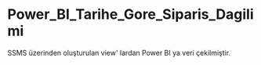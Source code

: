 # Power_BI_Tarihe_Gore_Siparis_Dagilimi
SSMS üzerinden oluşturulan view' lardan Power BI ya veri çekilmiştir. 
